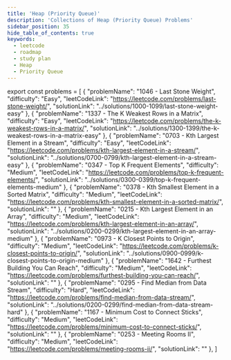 ```yaml
---
title: 'Heap (Priority Queue)'
description: 'Collections of Heap (Priority Queue) Problems'
sidebar_position: 35
hide_table_of_contents: true
keywords:
  - leetcode
  - roadmap
  - study plan
  - Heap
  - Priority Queue
---
```


export const problems = [ { "problemName": "1046 - Last Stone Weight", "difficulty": "Easy", "leetCodeLink": "https://leetcode.com/problems/last-stone-weight/", "solutionLink": "../solutions/1000-1099/last-stone-weight-easy" }, { "problemName": "1337 - The K Weakest Rows in a Matrix", "difficulty": "Easy", "leetCodeLink": "https://leetcode.com/problems/the-k-weakest-rows-in-a-matrix/", "solutionLink": "../solutions/1300-1399/the-k-weakest-rows-in-a-matrix-easy" }, { "problemName": "0703 - Kth Largest Element in a Stream", "difficulty": "Easy", "leetCodeLink": "https://leetcode.com/problems/kth-largest-element-in-a-stream/", "solutionLink": "../solutions/0700-0799/kth-largest-element-in-a-stream-easy" }, { "problemName": "0347 - Top K Frequent Elements", "difficulty": "Medium", "leetCodeLink": "https://leetcode.com/problems/top-k-frequent-elements/", "solutionLink": "../solutions/0300-0399/top-k-frequent-elements-medium" }, { "problemName": "0378 - Kth Smallest Element in a Sorted Matrix", "difficulty": "Medium", "leetCodeLink": "https://leetcode.com/problems/kth-smallest-element-in-a-sorted-matrix/", "solutionLink": "" }, { "problemName": "0215 - Kth Largest Element in an Array", "difficulty": "Medium", "leetCodeLink": "https://leetcode.com/problems/kth-largest-element-in-an-array/", "solutionLink": "../solutions/0200-0299/kth-largest-element-in-an-array-medium" }, { "problemName": "0973 - K Closest Points to Origin", "difficulty": "Medium", "leetCodeLink": "https://leetcode.com/problems/k-closest-points-to-origin/", "solutionLink": "../solutions/0900-0999/k-closest-points-to-origin-medium" }, { "problemName": "1642 - Furthest Building You Can Reach", "difficulty": "Medium", "leetCodeLink": "https://leetcode.com/problems/furthest-building-you-can-reach/", "solutionLink": "" }, { "problemName": "0295 - Find Median from Data Stream", "difficulty": "Hard", "leetCodeLink": "https://leetcode.com/problems/find-median-from-data-stream/", "solutionLink": "../solutions/0200-0299/find-median-from-data-stream-hard" }, { "problemName": "1167 - Minimum Cost to Connect Sticks", "difficulty": "Medium", "leetCodeLink": "https://leetcode.com/problems/minimum-cost-to-connect-sticks/", "solutionLink": "" }, { "problemName": "0253 - Meeting Rooms II", "difficulty": "Medium", "leetCodeLink": "https://leetcode.com/problems/meeting-rooms-ii/", "solutionLink": "" }, ]

<Table 
    title=""
    data={problems}
    collectionLink="https://leetcode.com/list/ee1sb8l6"
/>
